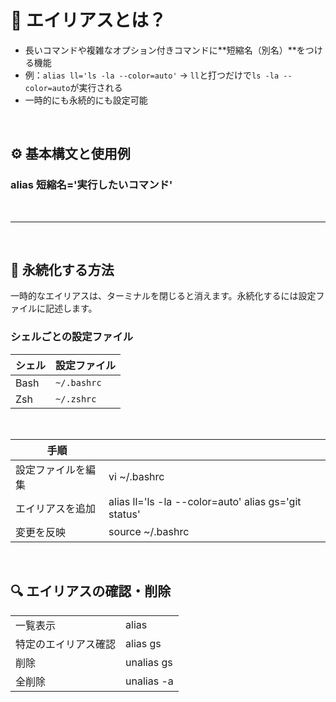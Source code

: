 # 🧠 エイリアスとは？

-   長いコマンドや複雑なオプション付きコマンドに**短縮名（別名）**をつける機能
-   例：`alias ll='ls -la --color=auto'` → `ll`と打つだけで`ls -la --color=auto`が実行される
-   一時的にも永続的にも設定可能

<br>

## ⚙️ 基本構文と使用例

### alias 短縮名='実行したいコマンド'

<br>

---------------------------

<br>

## 🔄 永続化する方法

一時的なエイリアスは、ターミナルを閉じると消えます。永続化するには設定ファイルに記述します。

### シェルごとの設定ファイル


| シェル | 設定ファイル |
|---------------|-------------|
| Bash | `~/.bashrc` | 
| Zsh | `~/.zshrc` |

<br>

| 手順 |  |
|--------------------------|---------------------------|
| 設定ファイルを編集 | vi ~/.bashrc |
| エイリアスを追加 | alias ll='ls -la --color=auto' alias gs='git status' |
| 変更を反映 | source ~/.bashrc |

<br>

## 🔍 エイリアスの確認・削除
|  |  |
|--------------------|----------------|
| 一覧表示 | alias |
| 特定のエイリアス確認 | alias gs |
| 削除 | unalias gs |
| 全削除 | unalias -a |
